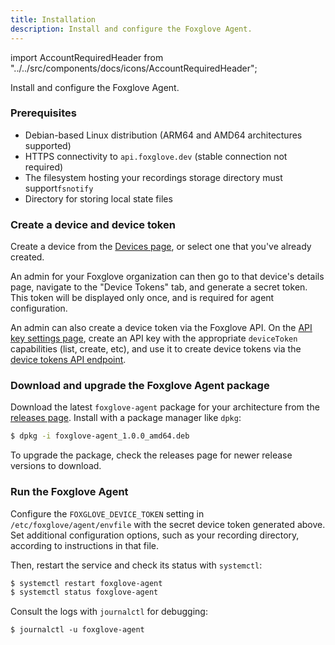 ```yaml
---
title: Installation
description: Install and configure the Foxglove Agent.
---
```


import AccountRequiredHeader from "../../src/components/docs/icons/AccountRequiredHeader";

<AccountRequiredHeader badgeText="Requires Enterprise plan" />

Install and configure the Foxglove Agent.

### Prerequisites

- Debian-based Linux distribution (ARM64 and AMD64 architectures supported)
- HTTPS connectivity to `api.foxglove.dev` (stable connection not required)
- The filesystem hosting your recordings storage directory must support`fsnotify`
- Directory for storing local state files

### Create a device and device token

Create a device from the [Devices page](https://console.foxglove.dev/devices), or select one that you've already created.

An admin for your Foxglove organization can then go to that device's details page, navigate to the "Device Tokens" tab, and generate a secret token. This token will be displayed only once, and is required for agent configuration.

An admin can also create a device token via the Foxglove API. On the [API key settings page](https://console.foxglove.dev/settings/apikeys), create an API key with the appropriate `deviceToken` capabilities (list, create, etc), and use it to create device tokens via the [device tokens API endpoint](/api#tag/Device-Tokens).

### Download and upgrade the Foxglove Agent package

Download the latest `foxglove-agent` package for your architecture from the [releases page](https://github.com/foxglove/agent/releases). Install with a package manager like `dpkg`:

```sh
$ dpkg -i foxglove-agent_1.0.0_amd64.deb
```

To upgrade the package, check the releases page for newer release versions to download.

### Run the Foxglove Agent

Configure the `FOXGLOVE_DEVICE_TOKEN` setting in `/etc/foxglove/agent/envfile` with the secret device token generated above. Set additional configuration options, such as your recording directory, according to instructions in that file.

Then, restart the service and check its status with `systemctl`:

```sh
$ systemctl restart foxglove-agent
$ systemctl status foxglove-agent
```

Consult the logs with `journalctl` for debugging:

```
$ journalctl -u foxglove-agent
```
